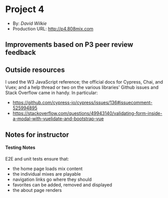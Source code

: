 # Project 4
+ By: *David Wilkie*
+ Production URL: <http://p4.808mix.com>

## Improvements based on P3 peer review feedback


## Outside resources
I used the W3 JavaScript reference; the official docs for Cypress, Chai, and Vuex; and a help thread or two on the various libraries' Github issues and Stack Overflow came in handy. In particular:
- https://github.com/cypress-io/cypress/issues/136#issuecomment-525994895
- https://stackoverflow.com/questions/49943140/validating-form-inside-a-modal-with-vuelidate-and-bootstrap-vue

## Notes for instructor
#### Testing Notes
E2E and unit tests ensure that:
- the home page loads mix content
- the individual mixes are playable
- navigation links go where they should
- favorites can be added, removed and displayed
- the about page renders
